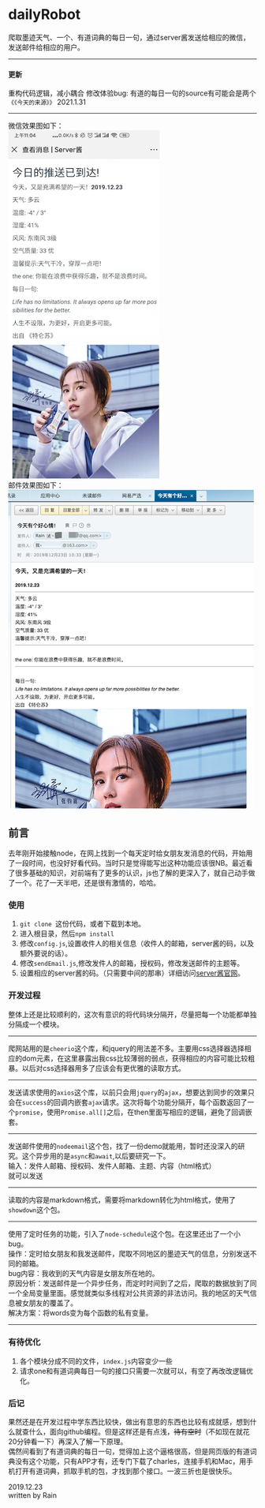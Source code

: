 # dailyRobot
爬取墨迹天气、一个、有道词典的每日一句，通过server酱发送给相应的微信，发送邮件给相应的用户。  

---
#### 更新

重构代码逻辑，减小耦合
修改体验bug: 有道的每日一句的source有可能会是两个`《《今天的来源》》`
2021.1.31

---

微信效果图如下：  
![微信效果图](https://github.com/LRQLRQ/picture/blob/master/wechatRobotPic.png?raw=true)  
邮件效果图如下：  
![邮件效果图](https://github.com/LRQLRQ/picture/blob/master/emailRobotPic.png?raw=true)

## 前言
去年刚开始接触node，在网上找到一个每天定时给女朋友发消息的代码，开始用了一段时间，也没好好看代码。当时只是觉得能写出这种功能应该很NB。最近看了很多基础的知识，对前端有了更多的认识，js也了解的更深入了，就自己动手做了一个。花了一天半吧，还是很有激情的，哈哈。

### 使用
1. `git clone `这份代码，或者下载到本地。
2. 进入根目录，然后`npm install`
3. 修改`config.js`,设置收件人的相关信息（收件人的邮箱，server酱的码，以及额外要说的话）。
4. 修改`sendEmail.js`,修改发件人的邮箱，授权码，修改发送邮件的主题等。
5. 设置相应的server酱的码。（只需要中间的那串）详细访问[server酱官网](http://sc.ftqq.com/3.version)。

### 开发过程
整体上还是比较顺利的，这次有意识的将代码块分隔开，尽量把每一个功能都单独分隔成一个模块。  

---

爬网站用的是`cheerio`这个库，和jquery的用法差不多。主要用css选择器选择相应的dom元素，在这里暴露出我css比较薄弱的弱点，获得相应的内容可能比较粗暴。以后对css选择器用多了应该会有更优雅的读取方式。  

---

发送请求使用的`axios`这个库，以前只会用`jquery`的`ajax`，想要达到同步的效果只会在`success`的回调内嵌套`ajax`请求。这次将每个功能分隔开，每个函数返回了一个`promise`，使用`Promise.all[]`之后，在then里面写相应的逻辑，避免了回调嵌套。

---

发送邮件使用的`nodeemail`这个包，找了一份demo就能用，暂时还没深入的研究。这个异步用的是`async`和`await`,以后要研究一下。  
输入：发件人邮箱、授权码、发件人邮箱、主题、内容（html格式）  
就可以发送  

---

读取的内容是markdown格式，需要将markdown转化为html格式，使用了`showdown`这个包。

---

使用了定时任务的功能，引入了`node-schedule`这个包。在这里还出了一个小bug。  
操作：定时给女朋友和我发送邮件，爬取不同地区的墨迹天气的信息，分别发送不同的邮箱。  
bug内容：我收到的天气内容是女朋友所在地的。  
原因分析：发送邮件是一个异步任务，而定时时间到了之后，爬取的数据放到了同一个全局变量里面。感觉就类似多线程对公共资源的非法访问。我的地区的天气信息被女朋友的覆盖了。  
解决方案：将words变为每个函数的私有变量。  

---

### 有待优化
1. 各个模块分成不同的文件，`index.js`内容变少一些
2. 请求one和有道词典每日一句的接口只需要一次就可以，有空了再改改逻辑优化。


### 后记
果然还是在开发过程中学东西比较快，做出有意思的东西也比较有成就感，想到什么就查什么，面向github编程。但是这样还是有点浅，<s>待有空时</s>（不如现在就花20分钟看一下）再深入了解一下原理。  
偶然间看到了有道词典的每日一句，觉得加上这个逼格很高，但是网页版的有道词典没有这个功能，只有APP才有，还专门下载了charles，连接手机和Mac，用手机打开有道词典，抓取手机的包，才找到那个接口。一波三折也是很快乐。  



2019.12.23  
written by Rain  


